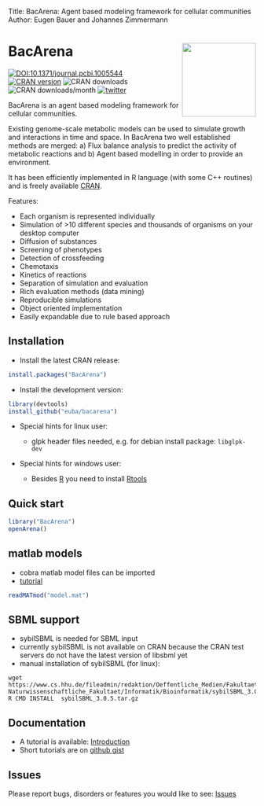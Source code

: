 Title:    BacArena: Agent based modeling framework for cellular communities  
Author:   Eugen Bauer and Johannes Zimmermann

# BacArena <img src="man/bacarena.png" align="right" height = 150/>
[![DOI:10.1371/journal.pcbi.1005544](https://zenodo.org/badge/DOI/10.1371/journal.pcbi.1005544.svg)](https://doi.org/10.1371/journal.pcbi.1005544)  
[![CRAN version](http://www.r-pkg.org/badges/version/BacArena?color=blue)](https://cran.r-project.org/package=BacArena)
![CRAN downloads](https://cranlogs.r-pkg.org/badges/grand-total/BacArena)
![CRAN downloads/month](https://cranlogs.r-pkg.org/badges/BacArena)
[![twitter](https://img.shields.io/twitter/follow/_bacarena?style=social&logo=twitter)](https://twitter.com/_bacarena)

BacArena is an agent based modeling framework for cellular communities.

Existing genome-scale metabolic models can be used to simulate growth and interactions in time and space.
In BacArena two well established methods are merged: a) Flux balance analysis to predict the activity of
metabolic reactions and b) Agent based modelling in order to provide an environment.

It has been  efficiently implemented in R language (with some C++ routines) and is freely available [CRAN](https://cran.r-project.org/package=BacArena).

Features:
- Each organism is represented individually
- Simulation of >10 different species and thousands of organisms on your desktop computer
- Diffusion of substances
- Screening of phenotypes
- Detection of crossfeeding
- Chemotaxis
- Kinetics of reactions
- Separation of simulation and evaluation
- Rich evaluation methods (data mining)
- Reproducible simulations
- Object oriented implementation
- Easily expandable due to rule based approach


## Installation

- Install the latest CRAN release: 
```r
install.packages("BacArena")
```

- Install the development version:
```r
library(devtools)
install_github("euba/bacarena")
```

- Special hints for linux user:
  - glpk header files needed, e.g. for debian install package: ``libglpk-dev``

- Special hints for windows user:
  - Besides [R](https://cran.r-project.org/bin/windows/base/) you need to install [Rtools](https://cran.r-project.org/bin/windows/Rtools/)


## Quick start
```r
library("BacArena")
openArena()
```

## matlab models
- cobra matlab model files can be imported
- [tutorial](https://gist.github.com/jotech/2ec33f33fb86a400fb40b816277f4147)
```r
readMATmod("model.mat")
```

## SBML support
- sybilSBML is needed for SBML input
- currently sybilSBML is not available on CRAN because the CRAN test servers do not have the latest version of libsbml yet
- manual installation of sybilSBML (for linux):
```
wget https://www.cs.hhu.de/fileadmin/redaktion/Oeffentliche_Medien/Fakultaeten/Mathematisch-Naturwissenschaftliche_Fakultaet/Informatik/Bioinformatik/sybilSBML_3.0.5.tar.gz
R CMD INSTALL  sybilSBML_3.0.5.tar.gz
```


## Documentation

- A tutorial is available: [Introduction](https://github.com/euba/BacArena/blob/master/vignettes/BacArena-Introduction.pdf) 
- Short tutorials are on [github gist](https://gist.github.com/jotech)


## Issues

Please report bugs, disorders or features you would like to see: [Issues](https://github.com/euba/BacArena/issues)
